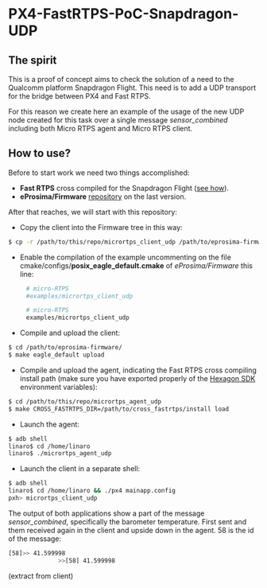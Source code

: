 # PX4-FastRTPS-PoC-Snapdragon-UDP

## The spirit

This is a proof of concept aims to check the solution of a need to the Qualcomm platform Snapdragon Flight. This need is to add a UDP transport for the bridge between PX4 and Fast RTPS.

For this reason we create here an example of the usage of the new UDP node created for this task over a single message *sensor_combined* including both Micro RTPS agent and Micro RTPS client.

## How to use?

Before to start work we need two things accomplished:

  - **Fast RTPS** cross compiled for the Snapdragon Flight ([see how](https://github.com/ATLFlight/cross_fastrtps)).
  - **eProsima/Firmware** [repository](https://github.com/eProsima/Firmware) on the last version.

After that reaches, we will start with this repository:

  - Copy the client into the Firmware tree in this way:

  ```sh
  $ cp -r /path/to/this/repo/micrortps_client_udp /path/to/eprosima-firmware/src/examples/
  ```
  - Enable the compilation of the example uncommenting on the file cmake/configs/**posix_eagle_default.cmake** of *eProsima/Firmware* this line:

  ```sh
       # micro-RTPS
       #examples/micrortps_client_udp
  ```
  ```sh
       # micro-RTPS
       examples/micrortps_client_udp
  ```
  - Compile and upload the client:

  ```sh
  $ cd /path/to/eprosima-firmware/
  $ make eagle_default upload
  ```
  - Compile and upload the agent, indicating the Fast RTPS cross compiling install path (make sure you have exported properly of the [Hexagon SDK](https://github.com/ATLFlight/cross_toolchain/blob/master/README.md) environment variables):

  ```sh
  $ cd /path/to/this/repo/micrortps_agent_udp
  $ make CROSS_FASTRTPS_DIR=/path/to/cross_fastrtps/install load
  ```
  - Launch the agent:

  ```sh
  $ adb shell
  linaro$ cd /home/linaro
  linaro$ ./micrortps_agent_udp
  ```

  - Launch the client in a separate shell:

  ```sh
  $ adb shell
  linaro$ cd /home/linaro && ./px4 mainapp.config
  pxh> micrortps_client_udp
  ```

The output of both applications show a part of the message *sensor_combined*, specifically the barometer temperature. First sent and them received again in the client and upside down in the agent. 58 is the id of the message:

  ```sh
  [58]>> 41.599998
                >>[58] 41.599998
  ```
  (extract from client)
